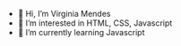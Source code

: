 - 👋 Hi, I’m Virginia Mendes
- 👀 I’m interested in HTML, CSS, Javascript
- 🌱 I’m currently learning Javascript
